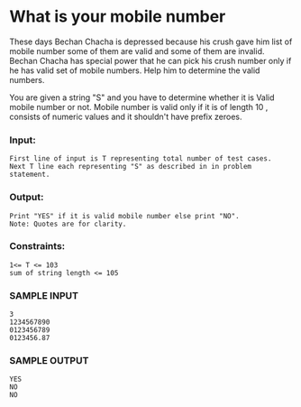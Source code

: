 # What is your mobile number

These days Bechan Chacha is depressed because his crush gave him list of mobile number some of them are valid and some of them are invalid. Bechan Chacha has special power that he can pick his crush number only if he has valid set of mobile numbers. Help him to determine the valid numbers.

You are given a string "S" and you have to determine whether it is Valid mobile number or not. Mobile number is valid only if it is of length 10 , consists of numeric values and it shouldn't have prefix zeroes.

### Input:
```
First line of input is T representing total number of test cases.
Next T line each representing "S" as described in in problem statement.
```

### Output:
```
Print "YES" if it is valid mobile number else print "NO".
Note: Quotes are for clarity.
```

### Constraints:
```
1<= T <= 103
sum of string length <= 105
```

### SAMPLE INPUT
```
3
1234567890
0123456789
0123456.87
```

### SAMPLE OUTPUT
```
YES
NO
NO
```
